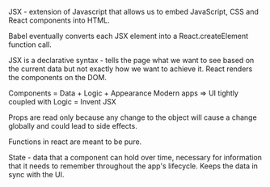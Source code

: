 JSX - extension of Javascript that allows us to embed JavaScript, CSS and React components into HTML.

Babel eventually converts each JSX element into a React.createElement function call.

JSX is a declarative syntax - tells the page what we want to see based on the current data but not exactly how we want to achieve it.
React renders the components on the DOM.

Components = Data + Logic + Appearance
Modern apps => UI tightly coupled with Logic = Invent JSX

Props are read only because any change to the object will cause a change globally and could lead to side effects.

Functions in react are meant to be pure.

State - data that a component can hold over time, necessary for information that it needs to remember throughout the app's lifecycle. Keeps the data in sync with the UI.

